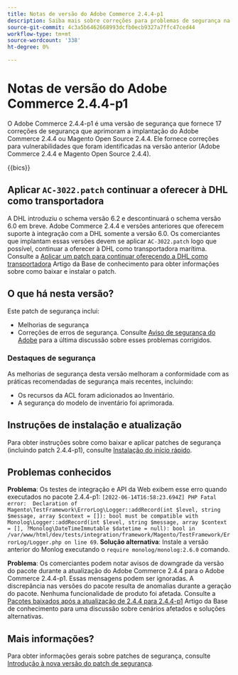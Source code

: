 ```yaml
---
title: Notas de versão do Adobe Commerce 2.4.4-p1
description: Saiba mais sobre correções para problemas de segurança na versão 2.4.4-p1 do Adobe Commerce.
source-git-commit: 4c3a5b6462668993dcfb0ecb9327a7ffc47ced44
workflow-type: tm+mt
source-wordcount: '338'
ht-degree: 0%

---
```



# Notas de versão do Adobe Commerce 2.4.4-p1

O Adobe Commerce 2.4.4-p1 é uma versão de segurança que fornece 17 correções de segurança que aprimoram a implantação do Adobe Commerce 2.4.4 ou Magento Open Source 2.4.4. Ele fornece correções para vulnerabilidades que foram identificadas na versão anterior (Adobe Commerce 2.4.4 e Magento Open Source 2.4.4).

{{bics}}

## Aplicar `AC-3022.patch` continuar a oferecer à DHL como transportadora

A DHL introduziu o schema versão 6.2 e descontinuará o schema versão 6.0 em breve. Adobe Commerce 2.4.4 e versões anteriores que oferecem suporte à integração com a DHL somente a versão 6.0. Os comerciantes que implantam essas versões devem se aplicar `AC-3022.patch` logo que possível, continuar a oferecer à DHL como transportadora marítima. Consulte a [Aplicar um patch para continuar oferecendo a DHL como transportadora](https://support.magento.com/hc/en-us/articles/7707818131597-Apply-a-patch-to-continue-offering-DHL-as-shipping-carrier) Artigo da Base de conhecimento para obter informações sobre como baixar e instalar o patch.

## O que há nesta versão?

Este patch de segurança inclui:

* Melhorias de segurança
* Correções de erros de segurança. Consulte [Aviso de segurança do Adobe](https://helpx.adobe.com/security/products/magento/apsb22-38.html) para a última discussão sobre esses problemas corrigidos.

### Destaques de segurança

As melhorias de segurança desta versão melhoram a conformidade com as práticas recomendadas de segurança mais recentes, incluindo:

* Os recursos da ACL foram adicionados ao Inventário.
* A segurança do modelo de inventário foi aprimorada.

## Instruções de instalação e atualização

Para obter instruções sobre como baixar e aplicar patches de segurança (incluindo patch 2.4.4-p1), consulte [Instalação do início rápido](../../../installation/composer.md).

## Problemas conhecidos

**Problema**: Os testes de integração e API da Web exibem esse erro quando executados no pacote 2.4.4-p1: `[2022-06-14T16:58:23.694Z] PHP Fatal error:  Declaration of Magento\TestFramework\ErrorLog\Logger::addRecord(int $level, string $message, array $context = []): bool must be compatible with Monolog\Logger::addRecord(int $level, string $message, array $context = [], ?Monolog\DateTimeImmutable $datetime = null): bool in /var/www/html/dev/tests/integration/framework/Magento/TestFramework/ErrorLog/Logger.php on line 69`. **Solução alternativa**: Instale a versão anterior do Monlog executando o `require monolog/monolog:2.6.0` comando. <!-- AC-3651-->

**Problema**: Os comerciantes podem notar avisos de downgrade da versão do pacote durante a atualização do Adobe Commerce 2.4.4 para o Adobe Commerce 2.4.4-p1. Essas mensagens podem ser ignoradas. A discrepância nas versões do pacote resulta de anomalias durante a geração do pacote. Nenhuma funcionalidade de produto foi afetada. Consulte a [Pacotes baixados após a atualização de 2.4.4 para 2.4.4-p1](https://support.magento.com/hc/en-us/articles/8214752983949)  Artigo da Base de conhecimento para uma discussão sobre cenários afetados e soluções alternativas.

## Mais informações?

Para obter informações gerais sobre patches de segurança, consulte [Introdução à nova versão do patch de segurança](https://community.magento.com/t5/Magento-DevBlog/Introducing-the-New-Security-Patch-Release/ba-p/141287).
